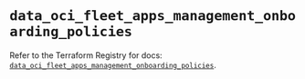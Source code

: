 # `data_oci_fleet_apps_management_onboarding_policies`

Refer to the Terraform Registry for docs: [`data_oci_fleet_apps_management_onboarding_policies`](https://registry.terraform.io/providers/oracle/oci/7.19.0/docs/data-sources/fleet_apps_management_onboarding_policies).
